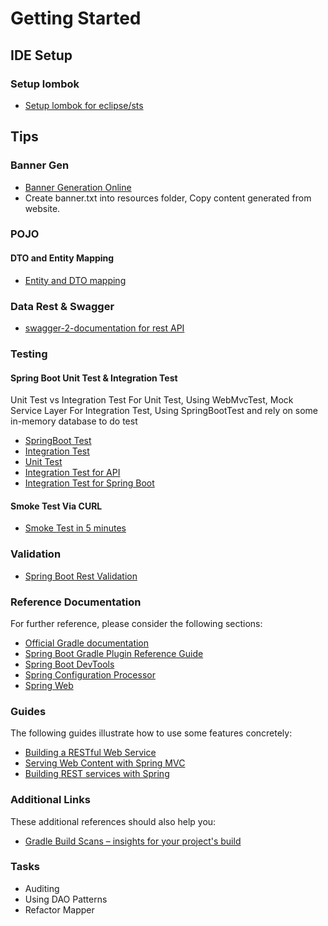 # Getting Started

## IDE Setup

### Setup lombok

* [Setup lombok for eclipse/sts](http://codeomitted.com/setup-lombok-with-stseclipse-based-ide/)

## Tips

### Banner Gen

* [Banner Generation Online](https://devops.datenkollektiv.de/banner.txt/index.html)
* Create banner.txt into resources folder, Copy content generated from website.

### POJO

#### DTO and Entity Mapping

* [Entity and DTO mapping](https://www.baeldung.com/entity-to-and-from-dto-for-a-java-spring-application)

### Data Rest & Swagger

* [swagger-2-documentation for rest API](https://www.baeldung.com/swagger-2-documentation-for-spring-rest-api)

### Testing

#### Spring Boot Unit Test & Integration Test

Unit Test vs Integration Test
For Unit Test, Using WebMvcTest, Mock Service Layer
For Integration Test, Using SpringBootTest and rely on some in-memory database to do test

* [SpringBoot Test](https://www.baeldung.com/spring-boot-testing)
* [Integration Test](https://www.baeldung.com/integration-testing-in-spring)
* [Unit Test](https://www.baeldung.com/junit-5)
* [Integration Test for API](https://www.baeldung.com/integration-testing-a-rest-api)
* [Integration Test for Spring Boot](https://dzone.com/articles/integration-testing-in-spring-boot-1)

#### Smoke Test Via CURL

* [Smoke Test in 5 minutes](https://assertible.com/blog/set-up-automated-smoke-tests-for-a-rest-api-in-5-minutes)


### Validation

* [Spring Boot Rest Validation](https://mkyong.com/spring-boot/spring-rest-validation-example/)

### Reference Documentation

For further reference, please consider the following sections:

* [Official Gradle documentation](https://docs.gradle.org)
* [Spring Boot Gradle Plugin Reference Guide](https://docs.spring.io/spring-boot/docs/2.2.4.RELEASE/gradle-plugin/reference/html/)
* [Spring Boot DevTools](https://docs.spring.io/spring-boot/docs/2.2.4.RELEASE/reference/htmlsingle/#using-boot-devtools)
* [Spring Configuration Processor](https://docs.spring.io/spring-boot/docs/2.2.4.RELEASE/reference/htmlsingle/#configuration-metadata-annotation-processor)
* [Spring Web](https://docs.spring.io/spring-boot/docs/2.2.4.RELEASE/reference/htmlsingle/#boot-features-developing-web-applications)

### Guides

The following guides illustrate how to use some features concretely:

* [Building a RESTful Web Service](https://spring.io/guides/gs/rest-service/)
* [Serving Web Content with Spring MVC](https://spring.io/guides/gs/serving-web-content/)
* [Building REST services with Spring](https://spring.io/guides/tutorials/bookmarks/)

### Additional Links

These additional references should also help you:

* [Gradle Build Scans – insights for your project's build](https://scans.gradle.com#gradle)

### Tasks
* Auditing
* Using DAO Patterns
* Refactor Mapper